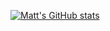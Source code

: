 [![Matt's GitHub stats](https://github-readme-stats.vercel.app/api?username=Mattvogel&show_icons=true&theme=gradient)](https://github.com/anuraghazra/github-readme-stats)
